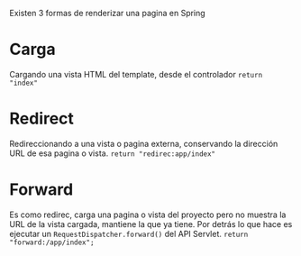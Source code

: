 Existen 3 formas de renderizar una pagina en Spring

# Carga
Cargando una vista HTML del template, desde el controlador
`return "index"`

# Redirect
Redireccionando a una vista o pagina externa, conservando la dirección URL de esa pagina o vista.
`return "redirec:app/index"`

# Forward
Es como redirec, carga una pagina o vista del proyecto pero no muestra la URL de la vista cargada, mantiene la que ya tiene. Por detrás lo que hace es ejecutar un `RequestDispatcher.forward()` del API Servlet.
`return "forward:/app/index";`